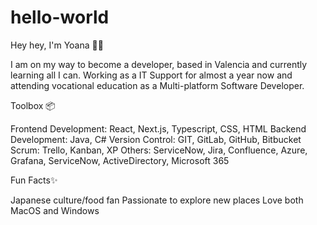 # hello-world


Hey hey, I'm Yoana 👋🏼

I am on my way to become a developer, based in Valencia and currently learning all I can.
Working as a IT Support for almost a year now and attending vocational education as a Multi-platform Software Developer.

Toolbox 📦

Frontend Development: React, Next.js, Typescript, CSS, HTML
Backend Development: Java, C#
Version Control: GIT, GitLab, GitHub, Bitbucket
Scrum: Trello, Kanban, XP
Others: ServiceNow, Jira, Confluence, Azure, Grafana, ServiceNow, ActiveDirectory, Microsoft 365

Fun Facts✨

Japanese culture/food fan
Passionate to explore new places
Love both MacOS and Windows
